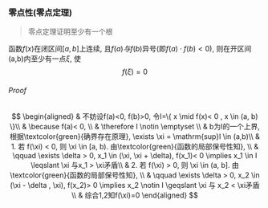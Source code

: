 ### **零点性(零点定理)**

> 零点定理证明至少有一个根

函数$f(x)$在闭区间$[a, b]$上连续, 且$f(a)与f(b)$异号(即$f(a)\cdot f(b)< 0$), 则在开区间(a,b)内至少有一点$\xi$, 使
$$f(\xi)= 0$$

###### Proof

$$
\begin{aligned}
	& 不妨设f(a)<0, f(b)>0, 令I=\{ x \mid f(x)< 0 , x \in (a, b) \}\\
	& \because f(a)< 0, \\
	& \therefore I \notin \emptyset \\
	& b为I的一个上界, 根据\textcolor{green}{确界存在原理}, \exists \xi = \mathrm{sup}I \in (a,b)\\
	& 1. 若 f(\xi) < 0, 则 \xi \in [a, b). 由\textcolor{green}{函数的局部保号性知}, \\
	& \qquad \exists \delta > 0, x_1 \in (\xi, \xi + \delta), f(x_1)< 0 \implies x_1 \in I \leqslant \xi 与x_1 > \xi矛盾\\
	& 2. 若 f(\xi) > 0, 则 \xi \in (a, b]. 由\textcolor{green}{函数的局部保号性知}, \\
	& \qquad \exists \delta > 0, x_2 \in (\xi - \delta , \xi), f(x_2)> 0 \implies x_2 \notin I \geqslant \xi 与 x_2 < \xi矛盾\\
	& 综合1,2知f(\xi)=0
\end{aligned}
$$
